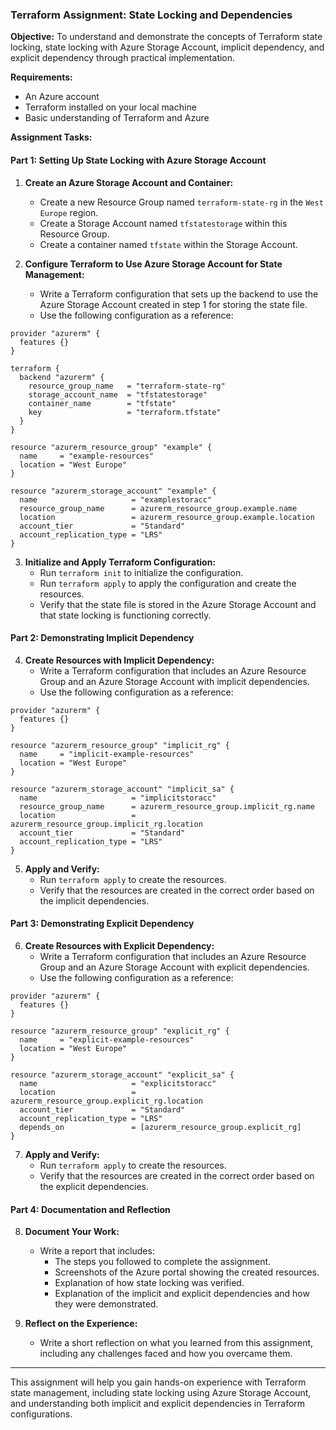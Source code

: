 ### Terraform Assignment: State Locking and Dependencies

**Objective:**
To understand and demonstrate the concepts of Terraform state locking, state locking with Azure Storage Account, implicit dependency, and explicit dependency through practical implementation.

**Requirements:**
- An Azure account
- Terraform installed on your local machine
- Basic understanding of Terraform and Azure

**Assignment Tasks:**

#### Part 1: Setting Up State Locking with Azure Storage Account

1. **Create an Azure Storage Account and Container:**
   - Create a new Resource Group named `terraform-state-rg` in the `West Europe` region.
   - Create a Storage Account named `tfstatestorage` within this Resource Group.
   - Create a container named `tfstate` within the Storage Account.

2. **Configure Terraform to Use Azure Storage Account for State Management:**
   - Write a Terraform configuration that sets up the backend to use the Azure Storage Account created in step 1 for storing the state file.
   - Use the following configuration as a reference:

```hcl
provider "azurerm" {
  features {}
}

terraform {
  backend "azurerm" {
    resource_group_name   = "terraform-state-rg"
    storage_account_name  = "tfstatestorage"
    container_name        = "tfstate"
    key                   = "terraform.tfstate"
  }
}

resource "azurerm_resource_group" "example" {
  name     = "example-resources"
  location = "West Europe"
}

resource "azurerm_storage_account" "example" {
  name                     = "examplestoracc"
  resource_group_name      = azurerm_resource_group.example.name
  location                 = azurerm_resource_group.example.location
  account_tier             = "Standard"
  account_replication_type = "LRS"
}
```

3. **Initialize and Apply Terraform Configuration:**
   - Run `terraform init` to initialize the configuration.
   - Run `terraform apply` to apply the configuration and create the resources.
   - Verify that the state file is stored in the Azure Storage Account and that state locking is functioning correctly.

#### Part 2: Demonstrating Implicit Dependency

4. **Create Resources with Implicit Dependency:**
   - Write a Terraform configuration that includes an Azure Resource Group and an Azure Storage Account with implicit dependencies.
   - Use the following configuration as a reference:

```hcl
provider "azurerm" {
  features {}
}

resource "azurerm_resource_group" "implicit_rg" {
  name     = "implicit-example-resources"
  location = "West Europe"
}

resource "azurerm_storage_account" "implicit_sa" {
  name                     = "implicitstoracc"
  resource_group_name      = azurerm_resource_group.implicit_rg.name
  location                 = azurerm_resource_group.implicit_rg.location
  account_tier             = "Standard"
  account_replication_type = "LRS"
}
```

5. **Apply and Verify:**
   - Run `terraform apply` to create the resources.
   - Verify that the resources are created in the correct order based on the implicit dependencies.

#### Part 3: Demonstrating Explicit Dependency

6. **Create Resources with Explicit Dependency:**
   - Write a Terraform configuration that includes an Azure Resource Group and an Azure Storage Account with explicit dependencies.
   - Use the following configuration as a reference:

```hcl
provider "azurerm" {
  features {}
}

resource "azurerm_resource_group" "explicit_rg" {
  name     = "explicit-example-resources"
  location = "West Europe"
}

resource "azurerm_storage_account" "explicit_sa" {
  name                     = "explicitstoracc"
  location                 = azurerm_resource_group.explicit_rg.location
  account_tier             = "Standard"
  account_replication_type = "LRS"
  depends_on               = [azurerm_resource_group.explicit_rg]
}
```

7. **Apply and Verify:**
   - Run `terraform apply` to create the resources.
   - Verify that the resources are created in the correct order based on the explicit dependencies.

#### Part 4: Documentation and Reflection

8. **Document Your Work:**
   - Write a report that includes:
     - The steps you followed to complete the assignment.
     - Screenshots of the Azure portal showing the created resources.
     - Explanation of how state locking was verified.
     - Explanation of the implicit and explicit dependencies and how they were demonstrated.

9. **Reflect on the Experience:**
   - Write a short reflection on what you learned from this assignment, including any challenges faced and how you overcame them.

---

This assignment will help you gain hands-on experience with Terraform state management, including state locking using Azure Storage Account, and understanding both implicit and explicit dependencies in Terraform configurations.